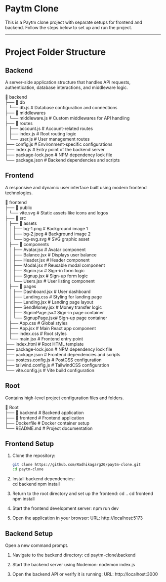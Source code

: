 # Paytm Clone  

This is a Paytm clone project with separate setups for frontend and backend. Follow the steps below to set up and run the project.

---

# Project Folder Structure  

## Backend  
A server-side application structure that handles API requests, authentication, database interactions, and middleware logic.

📂 backend  
├── 📂 db  
│   └── db.js          # Database configuration and connections  
├── 📂 middlewares  
│   └── middleware.js  # Custom middlewares for API handling  
├── 📂 routes  
│   ├── account.js     # Account-related routes  
│   ├── index.js       # Root routing logic  
│   └── user.js        # User management routes  
├── config.js          # Environment-specific configurations  
├── index.js           # Entry point of the backend server  
├── package-lock.json  # NPM dependency lock file  
└── package.json       # Backend dependencies and scripts


## Frontend  
A responsive and dynamic user interface built using modern frontend technologies.

📂 frontend  
├── 📂 public  
│   └── vite.svg          # Static assets like icons and logos  
├── 📂 src  
│   ├── 📂 assets  
│   │   ├── bg-1.png      # Background image 1  
│   │   ├── bg-2.jpeg     # Background image 2  
│   │   └── bg-svg.svg    # SVG graphic asset  
│   ├── 📂 components  
│   │   ├── Avatar.jsx    # Avatar component  
│   │   ├── Balance.jsx   # Displays user balance  
│   │   ├── Header.jsx    # Header component  
│   │   ├── Modal.jsx     # Reusable modal component  
│   │   ├── Signin.jsx    # Sign-in form logic  
│   │   ├── Signup.jsx    # Sign-up form logic  
│   │   └── Users.jsx     # User listing component  
│   ├── 📂 pages  
│   │   ├── Dashboard.jsx # User dashboard  
│   │   ├── Landing.css   # Styling for landing page  
│   │   ├── Landing.jsx   # Landing page layout  
│   │   ├── SendMoney.jsx # Money transfer logic  
│   │   ├── SigninPage.jsx# Sign-in page container  
│   │   └── SignupPage.jsx# Sign-up page container  
│   ├── App.css           # Global styles  
│   ├── App.jsx           # Main React app component  
│   ├── index.css         # Root styles  
│   └── main.jsx          # Frontend entry point  
├── index.html            # Root HTML template  
├── package-lock.json     # NPM dependency lock file  
├── package.json          # Frontend dependencies and scripts  
├── postcss.config.js     # PostCSS configuration  
├── tailwind.config.js    # TailwindCSS configuration  
└── vite.config.js        # Vite build configuration   


## Root  
Contains high-level project configuration files and folders.

📂 Root  
├── 📂 backend            # Backend application  
├── 📂 frontend           # Frontend application  
├── Dockerfile            # Docker container setup  
└── README.md             # Project documentation 


## Frontend Setup  

1. Clone the repository:  
     ```bash
     git clone https://github.com/Radhikagarg20/paytm-clone.git
     cd paytm-clone

2. Install backend dependencies:  
    cd backend
    npm install

3. Return to the root directory and set up the frontend:
    cd ..
    cd frontend
    npm install

4. Start the frontend development server:
    npm run dev

5. Open the application in your browser:
    URL: http://localhost:5173


## Backend Setup
Open a new command prompt.

1. Navigate to the backend directory:
    cd paytm-clone\backend

2. Start the backend server using Nodemon:
    nodemon index.js

3. Open the backend API or verify it is running:
    URL: http://localhost:3000
